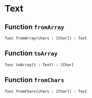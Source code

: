 # Text

## Function `fromArray`
`func fromArray(chars : [Char]) : Text`


## Function `toArray`
`func toArray(t : Text) : [Char]`


## Function `fromChars`
`func fromChars(chars : [Char]) : Text`

